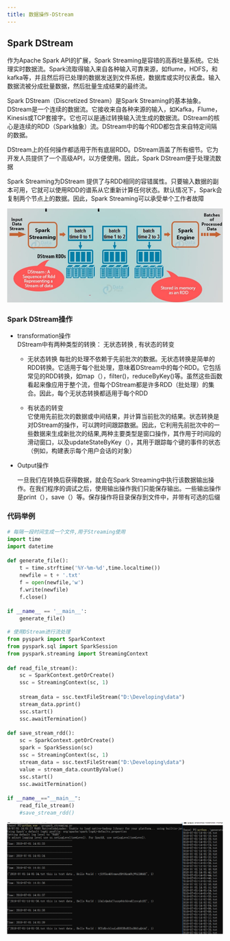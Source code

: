 ```yaml
---
title: 数据操作-DStream
---
```


## Spark DStream

作为Apache Spark API的扩展，Spark Streaming是容错的高吞吐量系统。它处理实时数据流。Spark流取得输入来自各种输入可靠来源，如flume，HDFS，和kafka等，并且然后将已处理的数据发送到文件系统，数据库或实时仪表盘。输入数据流被分成批量数据，然后批量生成结果的最终流。

Spark DStream（Discretized Stream）是Spark Streaming的基本抽象。DStream是一个连续的数据流。它接收来自各种来源的输入，如Kafka，Flume，Kinesis或TCP套接字。它也可以是通过转换输入流生成的数据流。DStream的核心是连续的RDD（Spark抽象）流。DStream中的每个RDD都包含来自特定间隔的数据。

DStream上的任何操作都适用于所有底层RDD。DStream涵盖了所有细节。它为开发人员提供了一个高级API，以方便使用。因此，Spark DStream便于处理流数据

Spark Streaming为DStream 提供了与RDD相同的容错属性。只要输入数据的副本可用，它就可以使用RDD的谱系从它重新计算任何状态。默认情况下，Spark会复制两个节点上的数据。因此，Spark Streaming可以承受单个工作者故障

![dstream](code_source/dstream.png)

### Spark DStream操作

-   transformation操作     
    DStream中有两种类型的转换： 无状态转换 , 有状态的转变

    *   无状态转换
    每批的处理不依赖于先前批次的数据。无状态转换是简单的RDD转换。它适用于每个批处理，意味着DStream中的每个RDD。它包括常见的RDD转换，如map（），filter()，reduceByKey()等。虽然这些函数看起来像应用于整个流，但每个DStream都是许多RDD（批处理）的集合。因此，每个无状态转换都适用于每个RDD

    *   有状态的转变     
    它使用先前批次的数据或中间结果，并计算当前批次的结果。状态转换是对DStream的操作，可以跨时间跟踪数据。因此，它利用先前批次中的一些数据来生成新批次的结果,两种主要类型是窗口操作，其作用于时间段的滑动窗口，以及updateStateByKey（），其用于跟踪每个键的事件的状态（例如，构建表示每个用户会话的对象）

-   Output操作

    一旦我们在转换后获得数据，就会在Spark Streaming中执行该数据输出操作。在我们程序的调试之后，使用输出操作我们只能保存输出。一些输出操作是print（），save（）等。保存操作将目录保存到文件中，并带有可选的后缀


### 代码举例

~~~python
# 每隔一段时间生成一个文件,用于Streaming使用
import time
import datetime

def generate_file():
    t = time.strftime('%Y-%m-%d',time.localtime())
    newfile = t + '.txt' 
    f = open(newfile,'w')
    f.write(newfile) 
    f.close()

if __name__ == '__main__':
    generate_file()

~~~

~~~python
# 使用DStream进行流处理
from pyspark import SparkContext
from pyspark.sql import SparkSession
from pyspark.streaming import StreamingContext

def read_file_stream():
    sc = SparkContext.getOrCreate()
    ssc = StreamingContext(sc, 1)

    stream_data = ssc.textFileStream("D:\Developing\data")
    stream_data.pprint()
    ssc.start()
    ssc.awaitTermination()

def save_stream_rdd():
    sc = SparkContext.getOrCreate()
    spark = SparkSession(sc)
    ssc = StreamingContext(sc, 1)
    stream_data = ssc.textFileStream("D:\Developing\data")   
    value = stream_data.countByValue()
    ssc.start()
    ssc.awaitTermination()

if __name__=="__main__":
    read_file_stream()
    #save_stream_rdd()
~~~


![stream test](code_source/dstream_test.png)
